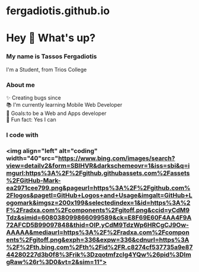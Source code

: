 # fergadiotis.github.io

<h1 align="left"> Hey 👋 What's up?</h1>

### My name is Tassos Fergadiotis
 I'm a Student, from Trios College

### About me
<p align="left">✨ Creating bugs since<br>📚 I'm currently learning Mobile Web Developer<br>🎯 Goals:to be a Web and Apps developer<br>🎲 Fun fact: Yes I can</p>

### I code with 

### <img align="left" alt="coding" width="40"src="https://www.bing.com/images/search?view=detailv2&form=SBIHVR&darkschemeovr=1&iss=sbi&q=imgurl:https%3A%2F%2Fgithub.githubassets.com%2Fassets%2FGitHub-Mark-ea2971cee799.png&pageurl=https%3A%2F%2Fgithub.com%2Flogos&pagetl=GitHub+Logos+and+Usage&imgalt=GitHub+Logomark&imgsz=200x199&selectedindex=1&id=https%3A%2F%2Fradxa.com%2Fcomponents%2Fgitoff.png&ccid=yCdM9Tdz&simid=608038099866099589&ck=E8F69E60F4AA4F9A72AFCD5B99097848&thid=OIP.yCdM9TdzWp6HRCgCJ9Ow-AAAAA&mediaurl=https%3A%2F%2Fradxa.com%2Fcomponents%2Fgitoff.png&exph=336&expw=336&cdnurl=https%3A%2F%2Fth.bing.com%2Fth%2Fid%2FR.c8274cf537735a9e8744280227d3b0f8%3Frik%3DzqotmfzcIg4YQw%26pid%3DImgRaw%26r%3D0&vt=2&sim=11">
